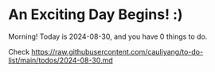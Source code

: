 # An Exciting Day Begins! :)

Morning! Today is 2024-08-30, and you have 0 things to do.

Check https://raw.githubusercontent.com/cauliyang/to-do-list/main/todos/2024-08-30.md